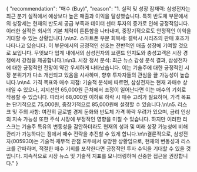 {
  "recommendation": "매수 (Buy)",
  "reason": "1. 실적 및 성장 잠재력: 삼성전자는 최근 분기 실적에서 예상보다 높은 매출과 이익을 달성했습니다. 특히 반도체 부문에서의 성장세는 현재의 반도체 공급 부족과 데이터 센터 투자의 증가로 인해 긍정적입니다. 이러한 실적은 회사의 기본 체력이 튼튼함을 나타내며, 중장기적으로도 안정적인 이익을 기대할 수 있는 상황입니다.\n\n2. 스마트폰 부문 회복세: 갤럭시 시리즈의 판매 호조가 나타나고 있습니다. 이 부문에서의 긍정적인 신호는 전반적인 매출 성장에 기여할 것으로 보입니다. 무엇보다 업계 내에서의 삼성전자의 브랜드 인지도와 충성고객은 시장 경쟁에서 강점을 제공합니다.\n\n3. 시장 정서 분석: 최근 뉴스 감성 분석 결과, 삼성전자에 대한 긍정적인 전망이 약간 우세하게 나타났습니다. 이는 기술주에 대한 긍정적인 시장 분위기가 다소 개선되고 있음을 시사하며, 향후 투자자들의 관심을 끌 가능성이 높습니다.\n\n4. 가격 목표와 매수 지점: 기술적 분석에 따르면, 삼성전자는 현재 과매수 상태일 수 있으나, 지지선인 65,000원 근처에서 조정이 일어난다면 이는 매수의 기회로 작용할 수 있습니다. 따라서 68,000원 이하로 하락 시 매수 고려가 필요하며, 가격 목표는 단기적으로 75,000원, 중장기적으로 85,000원에 설정할 수 있습니다.\n\n5. 리스크 및 주의 사항: 여전히 글로벌 경제 둔화와 반도체 가격 하락 우려가 있으며, 금리 인상의 지속 가능성 또한 주식 시장에 부정적인 영향을 미칠 수 있습니다. 하지만 이러한 리스크는 기술주 특유의 변동성을 감안하더라도 현재의 성과 및 미래 성장 가능성에 비해 관리가 가능하다는 점에서 매수 전략을 추진할 수 있게 합니다.\n\n결론적으로, 삼성전자(005930)는 기술적·재무적 관점 모두에서 유망한 상황임으로, 현재의 변동성과 리스크를 간파하며, 적절한 매수 기회를 포착한다면 긍정적인 투자 수익을 기대할 수 있을 것입니다. 지속적으로 시장 뉴스 및 기술적 지표를 모니터링하며 신중한 접근을 권장합니다."
}